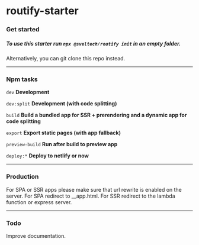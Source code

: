 # routify-starter

### Get started
##### To use this starter run ``npx @sveltech/routify init`` in an empty folder.

Alternatively, you can git clone this repo instead.

--------------------------------------------------

### Npm tasks
``dev`` **Development** 

``dev:split`` **Development (with code splitting)** 

``build`` **Build a bundled app for SSR + prerendering and a dynamic app for code splitting**

``export`` **Export static pages (with app fallback)** 

``preview-build`` **Run after build to preview app**

``deploy:*`` **Deploy to netlify or now**

--------------------------------------------------

### Production
For SPA or SSR apps please make sure that url rewrite is enabled on the server.
For SPA redirect to __app.html.
For SSR redirect to the lambda function or express server. 

--------------------------------------------------

### Todo
Improve documentation.